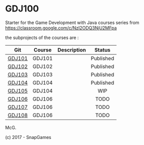 # GDJ100
Starter for the Game Development with Java courses series from https://classroom.google.com/c/NzI2ODQ3NjU2MFpa


the subprojects of the courses are :


| Git    | Course | Description               | Status  |
|:------:|:------:|:--------------------------|:-------:|
| [GDJ101](https://github.com/SnapGames/GDJ101 "open the project") | GDJ101 |  | Published |
| [GDJ102](https://github.com/SnapGames/GDJ102 "open the project") | GDJ102 |  | Published |
| [GDJ103](https://github.com/SnapGames/GDJ103 "open the project") | GDJ103 |  | Published |
| [GDJ104](https://github.com/SnapGames/GDJ104 "open the project") | GDJ104 |  | Published |
| [GDJ105](https://github.com/SnapGames/GDJ105 "open the project") | GDJ104 |  | WIP       |
| [GDJ106](# "open the project") | GDJ106 |  | TODO |
| [GDJ107](# "open the project") | GDJ106 |  | TODO |
| [GDJ108](# "open the project") | GDJ106 |  | TODO |

 
McG.

(c) 2017 - SnapGames
